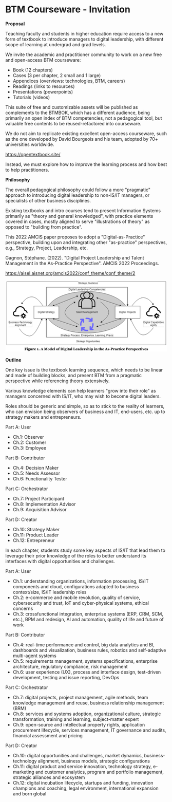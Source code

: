 # BTM Courseware - Invitation

**Proposal**

Teaching faculty and students in higher education require access to a new form of textbook to introduce managers to digital leadership, with different scope of learning at undergrad and grad levels.

We invite the academic and practitioner community to work on a new free and open-access BTM courseware: 

- Book (12 chapters)
- Cases (3 per chapter, 2 small and 1 large)
- Appendices (overviews: technologies, BTM, careers)
- Readings (links to resources)
- Presentations (powerpoints)
- Tutorials (videos)

This suite of free and customizable assets will be published as complements to the BTMBOK, which has a different audience, being primarily an open index of BTM competencies, not a pedagogical tool, but valuable free contents to be reused-refactored into courseware.

We do not aim to replicate existing excellent open-access courseware, such as the one developed by David Bourgeois and his team, adopted by 70+ universities worldwide.

https://opentextbook.site/

Instead, we must explore how to improve the learning process and how best to help practitioners. 

**Philosophy**

The overall pedagogical philosophy could follow a more "pragmatic" approach to introducing digital leadership to non-IS/IT managers, or specialists of other business disciplines.

Existing textbooks and intro courses tend to present Information Systems primarily as "theory and general knowledged", with practice elements covered in cases, mostly aligned to serve "illustrations of theory" as opposed to "building from practice".

This 2022 AMCIS paper proposes to adopt a "Digital-as-Practice" perspective, building upon and integrating other "as-practice" perspectives, e.g., Strategy, Project, Leadership, etc.

Gagnon, Stéphane. (2022). "Digital Project Leadership and Talent Management in the As-Practice Perspective". AMCIS 2022 Proceedings. 

https://aisel.aisnet.org/amcis2022/conf_theme/conf_theme/2

![Digital Leadership](images/digital-leadership-as-practice.png "Digital Leadership in As-Practice Perspective")

**Outline**

One key issue is the textbook learning sequence, which needs to be linear and made of building blocks, and present BTM from a pragmatic perspective while referencing theory extensively.

Various knowledge elements can help learners "grow into their role" as managers concerned with IS/IT, who may wish to become digital leaders.

Roles should be generic and simple, so as to stick to the reality of learners, who can envision being observers of business and IT, end-users, etc. up to strategy makers and entrepreneurs.

Part A: User
- Ch.1: Observer
- Ch.2: Customer
- Ch.3: Employee

Part B: Contributor
- Ch.4: Decision Maker
- Ch.5: Needs Assessor
- Ch.6: Functionality Tester

Part C: Orchestrator
- Ch.7: Project Participant
- Ch.8: Implementation Advisor
- Ch.9: Acquisition Advisor

Part D: Creator
- Ch.10: Strategy Maker
- Ch.11: Product Leader 
- Ch.12: Entrepreneur

In each chapter, students study some key aspects of IS/IT that lead them to leverage their prior knowledge of the roles to better understand its interfaces with digital opportunities and challenges.

Part A: User
- Ch.1: understanding organizations, information processing, IS/IT components and cloud, configurations adapted to business context/size, IS/IT leadership roles
- Ch.2: e-commerce and mobile revolution, quality of service, cybersecurity and trust, IoT and cyber-physical systems, ethical concerns
- Ch.3: crossfunctional integration, enterprise systems (ERP, CRM, SCM, etc.), BPM and redesign, AI and automation, quality of life and future of work

Part B: Contributor
- Ch.4: real-time performance and control, big data analytics and BI, dashboards and visualization, business rules, robotics and self-adaptive multi-agent systems
- Ch.5: requirements management, systems specifications, enterprise architecture, regulatory compliance, risk management
- Ch.6: user experience (UX), process and interface design, test-driven development, testing and issue reporting, DevOps

Part C: Orchestrator
- Ch.7: digital projects, project management, agile methods, team knowledge management and reuse, business relationship management (BRM)
- Ch.8: services and systems adoption, organizational culture, strategic transformation, training and learning, subject-matter expert
- Ch.9: open-source and intellectual property rights, application procurement lifecycle, services management, IT governance and audits, financial assessment and pricing

Part D: Creator
- Ch.10: digital opportunities and challenges, market dynamics, business-technology alignment, business models, strategic configurations
- Ch.11: digital product and service innovation, technology strategy, e-marketing and customer analytics, program and portfolio management, strategic alliances and ecosystem
- Ch.12: digital incubation lifecycle, startups and funding, innovation champions and coaching, legal environment, international expansion and born global

